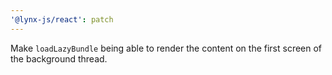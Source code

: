 ```yaml
---
'@lynx-js/react': patch
---
```


Make `loadLazyBundle` being able to render the content on the first screen of the background thread.
